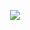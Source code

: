 <p align="center">
  <img src="https://github-readme-stats.vercel.app/api?username=starlkyt&show_icons=true&count_private=true&include_all_commits=true&hide_border=true"/>
</p>
